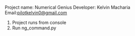 Project name: Numerical Genius
Developer: Kelvin Macharia
Email:pilotkelvin0@gmail.com

1. Project runs from console
2. Run ng_command.py
